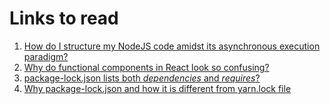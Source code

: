 # Links to read

1. [How do I structure my NodeJS code amidst its asynchronous execution paradigm?](https://www.digitalocean.com/community/tutorials/how-to-write-asynchronous-code-in-node-js)
2. [Why do functional components in React look so confusing?](https://www.digitalocean.com/community/tutorials/how-to-define-functions-in-javascript)
3. [package-lock.json lists both *dependencies* and *requires*?](https://stackoverflow.com/questions/52926922/package-lock-json-requires-vs-dependencies)
4. [Why package-lock.json and how it is different from yarn.lock file](https://blog.npmjs.org/post/621733939456933888/npm-v7-series-why-keep-package-lockjson)
